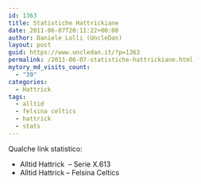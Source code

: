 ```yaml
---
id: 1363
title: Statistiche Hattrickiane
date: 2011-06-07T20:11:22+00:00
author: Daniele Lolli (UncleDan)
layout: post
guid: https://www.uncledan.it/?p=1363
permalink: /2011-06-07-statistiche-hattrickiane.html
mytory_md_visits_count:
  - "39"
categories:
  - Hattrick
tags:
  - alltid
  - felsina celtics
  - hattrick
  - stats
---
```

Qualche link statistico:

  * Alltid Hattrick  &#8211; Serie X.613
  * Alltid Hattrick &#8211; Felsina Celtics